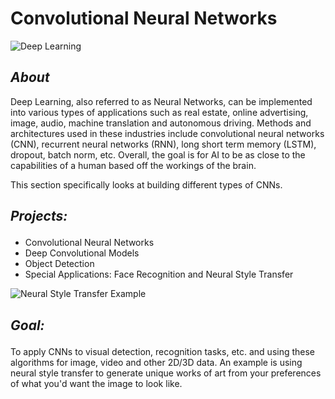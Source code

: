 <h1><strong> Convolutional Neural Networks </strong></h1>

![Deep Learning](https://thumbor.forbes.com/thumbor/fit-in/1200x0/filters%3Aformat%28jpg%29/https%3A%2F%2Fspecials-images.forbesimg.com%2Fimageserve%2F1132912604%2F0x0.jpg%3FcropX1%3D0%26cropX2%3D3840%26cropY1%3D0%26cropY2%3D2160)

<h2><strong><em> About </em></strong></h2>

<p>Deep Learning, also referred to as Neural Networks, can be implemented into various types of applications such as real estate, online advertising, image, audio,
 machine translation and autonomous driving. Methods and architectures used in these industries include convolutional neural networks (CNN), recurrent neural
 networks (RNN), long short term memory (LSTM), dropout, batch norm, etc. Overall, the goal is for AI to be as close to the capabilities of a human based off
 the workings of the brain. </p>

<p>This section specifically looks at building different types of CNNs.</p>

<h2><p><strong><em>Projects:</em></strong></p></h2>

<ul>
<li>Convolutional Neural Networks</li>
<li>Deep Convolutional Models</li>
<li>Object Detection</li>
<li>Special Applications: Face Recognition and Neural Style Transfer</li>
</ul>

![Neural Style Transfer Example](https://miro.medium.com/max/767/1*B5zSHvNBUP6gaoOtaIy4wg.jpeg)
<h2><p><strong><em>Goal:</em></strong></p></h2>

<p>To apply CNNs to visual detection, recognition tasks, etc. and using these algorithms for image, video and other 2D/3D data. An example is using neural style
transfer to generate unique works of art from your preferences of what you'd want the image to look like.</p>
